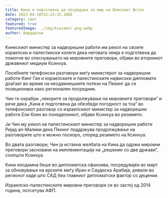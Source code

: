 ```yaml
---
title: Кина е подготвена да посредува за мир на Блискиот Исток
date: 2023-04-18T22:23:25.100Z
category: свет
featured: true
featuredImage: ../img/kiazamir.png.webp
author: Вардарски
---
```


Кинескиот министер за надворешни работи им рекол на своите израелски и палестински колеги дека неговата земја е подготвена да помогне во олеснувањето на мировните преговори, објави во вторникот државниот медиум Ксинхуа.

Посебните телефонски разговори меѓу министерот за надворешни работи Кинг Ган и израелските и палестинските највисоки дипломати доаѓаат во време на неодамнешните потези на Пекинг да се позиционира како регионален посредник.

Чин ги охрабри „чекорите за продолжување на мировните преговори“ и рече дека „Кина е подготвена да обезбеди погодност за тоа“ во телефонскиот разговор со израелскиот министер за надворешни работи Ели Коен во понеделникот, објави Ксинхуа во резимето.

Ји Чин му рекол на палестинскиот министер за надворешни работи Ријад ал-Малики дека Пекинг поддржува продолжување на разговорите што е можно поскоро, според резимето на Ксинхуа.

Во двата разговори, Чин ја истакна желбата на Кина да одржи мировни преговори засновани на имплементација на „решение со две држави“, соопшти Ксинхуа.

Кина неодамна беше во дипломатска офанзива, посредувајќи во март за обновување на врските меѓу Иран и Саудиска Арабија, ривали во регионот каде што САД беа главниот дипломатски фактор со децении.

Израелско-палестинските мировни преговори се во застој од 2014 година, потсетува АФП.
